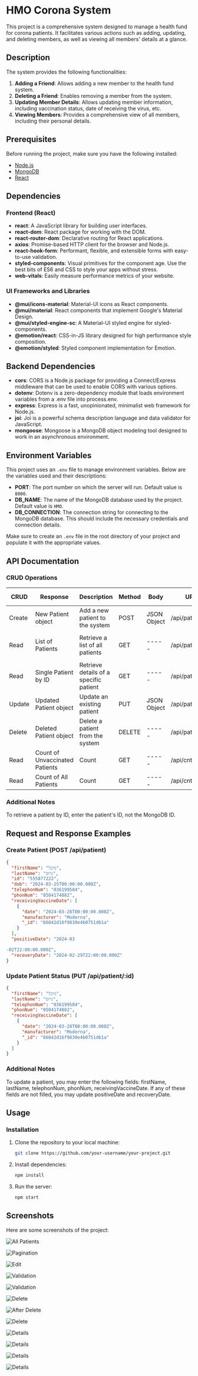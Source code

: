 # HMO Corona System

This project is a comprehensive system designed to manage a health fund for corona patients. It facilitates various actions such as adding, updating, and deleting members, as well as viewing all members' details at a glance.

## Description

The system provides the following functionalities:

1. **Adding a Friend**: Allows adding a new member to the health fund system.
2. **Deleting a Friend**: Enables removing a member from the system.
3. **Updating Member Details**: Allows updating member information, including vaccination status, date of receiving the virus, etc.
4. **Viewing Members**: Provides a comprehensive view of all members, including their personal details.

## Prerequisites

Before running the project, make sure you have the following installed:

- [Node.js](https://nodejs.org)
- [MongoDB](https://www.mongodb.com)
- [React](https://react.dev/)

## Dependencies

### Frontend (React)

- **react**: A JavaScript library for building user interfaces.
- **react-dom**: React package for working with the DOM.
- **react-router-dom**: Declarative routing for React applications.
- **axios**: Promise-based HTTP client for the browser and Node.js.
- **react-hook-form**: Performant, flexible, and extensible forms with easy-to-use validation.
- **styled-components**: Visual primitives for the component age. Use the best bits of ES6 and CSS to style your apps without stress.
- **web-vitals**: Easily measure performance metrics of your website.

### UI Frameworks and Libraries

- **@mui/icons-material**: Material-UI icons as React components.
- **@mui/material**: React components that implement Google's Material Design.
- **@mui/styled-engine-sc**: A Material-UI styled engine for styled-components.
- **@emotion/react**: CSS-in-JS library designed for high performance style composition.
- **@emotion/styled**: Styled component implementation for Emotion.

## Backend Dependencies

- **cors**: CORS is a Node.js package for providing a Connect/Express middleware that can be used to enable CORS with various options.
- **dotenv**: Dotenv is a zero-dependency module that loads environment variables from a .env file into process.env.
- **express**: Express is a fast, unopinionated, minimalist web framework for Node.js.
- **joi**: Joi is a powerful schema description language and data validator for JavaScript.
- **mongoose**: Mongoose is a MongoDB object modeling tool designed to work in an asynchronous environment.

## Environment Variables

This project uses an `.env` file to manage environment variables. Below are the variables used and their descriptions:

- **PORT**: The port number on which the server will run. Default value is `8000`.
- **DB_NAME**: The name of the MongoDB database used by the project. Default value is `HMO`.
- **DB_CONNECTION**: The connection string for connecting to the MongoDB database. This should include the necessary credentials and connection details.

Make sure to create an `.env` file in the root directory of your project and populate it with the appropriate values.

## API Documentation

### CRUD Operations

| CRUD   | Response              | Description             | Method | Body | URL             | Query Params    |
|--------|-----------------------|------------------------|--------|------|-----------------|------------------|
| Create | New Patient object    | Add a new patient to the system | POST   | JSON Object | /api/patient   | -----            |
| Read   | List of Patients      | Retrieve a list of all patients | GET    | -----        | /api/patient   | Optional: `page`, `perPage`, `search` |
| Read   | Single Patient by ID  | Retrieve details of a specific patient | GET    | -----        | /api/patient/:id | -----          |
| Update | Updated Patient object| Update an existing patient | PUT    | JSON Object | /api/patient/:id | -----          |
| Delete | Deleted Patient object| Delete a patient from the system | DELETE | -----        | /api/patient/:id | -----          |
| Read   | Count of Unvaccinated Patients | Count | GET    | -----        | /api/cnt        | -----          |
| Read   | Count of All Patients | Count | GET    | -----        | /api/cntpatient | -----          |

### Additional Notes

To retrieve a patient by ID, enter the patient's ID, not the MongoDB ID.

## Request and Response Examples

### Create Patient (POST /api/patient)

```json
{
  "firstName": "מיכל",
  "lastName": "גרוס",
  "id": "555877222",
  "dob": "2024-03-25T00:00:00.000Z",
  "telephonNum": "036199584",
  "phonNum": "0504174882",
  "receivingVaccineDate": [
    {
      "date": "2024-03-28T00:00:00.000Z",
      "manufacturer": "Moderna",
      "_id": "66042d16f9830e4b0751d61a"
    }
  ],
  "positiveDate": "2024-03

-02T22:00:00.000Z",
  "recoveryDate": "2024-02-29T22:00:00.000Z"
}
```

### Update Patient Status (PUT /api/patient/:id)

```json
{
  "firstName": "מיכל",
  "lastName": "גרוס",
  "telephonNum": "036199584",
  "phonNum": "0504174882",
  "receivingVaccineDate": [
    {
      "date": "2024-03-28T00:00:00.000Z",
      "manufacturer": "Moderna",
      "_id": "66042d16f9830e4b0751d61a"
    }
  ]
}
```

### Additional Notes

To update a patient, you may enter the following fields: firstName, lastName, telephonNum, phonNum, receivingVaccineDate. If any of these fields are not filled, you may update positiveDate and recoveryDate.

## Usage

### Installation

1. Clone the repository to your local machine:

   ```bash
   git clone https://github.com/your-username/your-project.git
   ```

2. Install dependencies:

   ```bash
   npm install
   ```

3. Run the server:

   ```bash
   npm start
   ```

## Screenshots

Here are some screenshots of the project:

![All Patients](https://github.com/SaraFei/HaddassimProject/blob/master/images/allPatients.png)

![Pagination](https://github.com/SaraFei/HaddassimProject/blob/master/images/pagination.png)

![Edit](https://github.com/SaraFei/HaddassimProject/blob/master/images/edit.png)

![Validation](https://github.com/SaraFei/HaddassimProject/blob/master/images/validation%20(2).png)

![Validation](https://github.com/SaraFei/HaddassimProject/blob/master/images/validation.png)

![Delete](https://github.com/SaraFei/HaddassimProject/blob/master/images/delete%20(2).png)

![After Delete](https://github.com/SaraFei/HaddassimProject/blob/master/images/afterDeletePatient.png)

![Delete](https://github.com/SaraFei/HaddassimProject/blob/master/images/delete.png)

![Details](https://github.com/SaraFei/HaddassimProject/blob/master/images/details%20(2).png)

![Details](https://github.com/SaraFei/HaddassimProject/blob/master/images/details%20(3).png)

![Details](https://github.com/SaraFei/HaddassimProject/blob/master/images/details%20(4).png)

![Details](https://github.com/SaraFei/HaddassimProject/blob/master/images/details.png)
